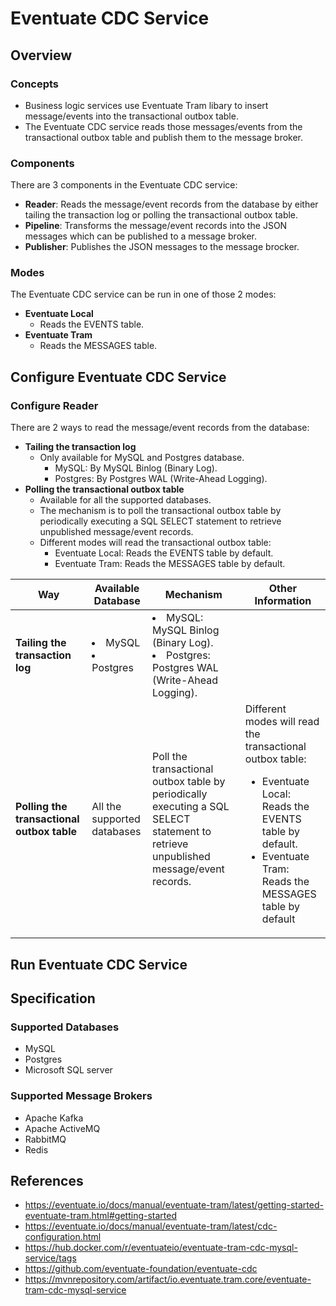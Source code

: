 # Eventuate CDC Service

## Overview
### Concepts
- Business logic services use Eventuate Tram libary to insert message/events into the transactional outbox table.
- The Eventuate CDC service reads those messages/events from the transactional outbox table and publish them to the message broker.

### Components
There are 3 components in the Eventuate CDC service:
- **Reader**: Reads the message/event records from the database by either tailing the transaction log or polling the transactional outbox table.
- **Pipeline**: Transforms the message/event records into the JSON messages which can be published to a message broker.
- **Publisher**: Publishes the JSON messages to the message brocker.

### Modes
The Eventuate CDC service can be run in one of those 2 modes:
- **Eventuate Local**
   - Reads the EVENTS table.
- **Eventuate Tram**
   - Reads the MESSAGES table.

## Configure Eventuate CDC Service
### Configure Reader
There are 2 ways to read the message/event records from the database:
- **Tailing the transaction log**
   - Only available for MySQL and Postgres database.
      - MySQL: By MySQL Binlog (Binary Log).
      - Postgres: By Postgres WAL (Write-Ahead Logging).
- **Polling the transactional outbox table**
   - Available for all the supported databases.
   - The mechanism is to poll the transactional outbox table by periodically executing a SQL SELECT statement to retrieve unpublished message/event records.
   - Different modes will read the transactional outbox table:
      - Eventuate Local: Reads the EVENTS table by default.
      - Eventuate Tram: Reads the MESSAGES table by default.

| Way | Available Database | Mechanism | Other Information |
|----|----|----|----|
| **Tailing the transaction log** | <li>MySQL<li>Postgres | <li>MySQL: MySQL Binlog (Binary Log).<li>Postgres: Postgres WAL (Write-Ahead Logging). | |
| **Polling the transactional outbox table** | All the supported databases | Poll the transactional outbox table by periodically executing a SQL SELECT statement to retrieve unpublished message/event records. | Different modes will read the transactional outbox table:<ul><li>Eventuate Local: Reads the EVENTS table by default.<li>Eventuate Tram: Reads the MESSAGES table by default</ul> |

## Run Eventuate CDC Service

## Specification
### Supported Databases
- MySQL
- Postgres
- Microsoft SQL server

### Supported Message Brokers
- Apache Kafka
- Apache ActiveMQ
- RabbitMQ
- Redis





## References
- https://eventuate.io/docs/manual/eventuate-tram/latest/getting-started-eventuate-tram.html#getting-started
- https://eventuate.io/docs/manual/eventuate-tram/latest/cdc-configuration.html
- https://hub.docker.com/r/eventuateio/eventuate-tram-cdc-mysql-service/tags
- https://github.com/eventuate-foundation/eventuate-cdc
- https://mvnrepository.com/artifact/io.eventuate.tram.core/eventuate-tram-cdc-mysql-service

